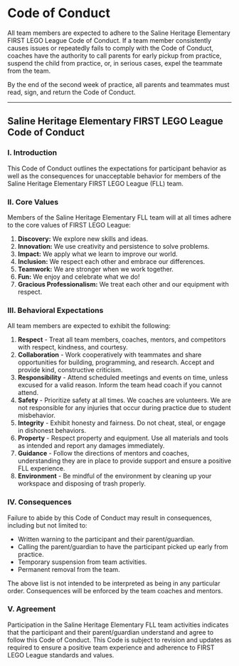 # Code of Conduct

All team members are expected to adhere to the Saline Heritage Elementary FIRST LEGO League Code of Conduct. If a team member consistently causes issues or repeatedly fails to comply with the Code of Conduct, coaches have the authority to call parents for early pickup from practice, suspend the child from practice, or, in serious cases, expel the teammate from the team.

By the end of the second week of practice, all parents and teammates must read, sign, and return the Code of Conduct.

---

## Saline Heritage Elementary FIRST LEGO League Code of Conduct

### I. Introduction
This Code of Conduct outlines the expectations for participant behavior as well as the consequences for unacceptable behavior for members of the Saline Heritage Elementary FIRST LEGO League (FLL) team.

### II. Core Values
Members of the Saline Heritage Elementary FLL team will at all times adhere to the core values of FIRST LEGO League:
1.  **Discovery:** We explore new skills and ideas.
2.  **Innovation:** We use creativity and persistence to solve problems.
3.  **Impact:** We apply what we learn to improve our world.
4.  **Inclusion:** We respect each other and embrace our differences.
5.  **Teamwork:** We are stronger when we work together.
6.  **Fun:** We enjoy and celebrate what we do!
7.  **Gracious Professionalism:** We treat each other and our equipment with respect.

### III. Behavioral Expectations
All team members are expected to exhibit the following:
1.  **Respect** - Treat all team members, coaches, mentors, and competitors with respect, kindness, and courtesy.
2.  **Collaboration** - Work cooperatively with teammates and share opportunities for building, programming, and research. Accept and provide kind, constructive criticism.
3.  **Responsibility** - Attend scheduled meetings and events on time, unless excused for a valid reason. Inform the team head coach if you cannot attend.
4.  **Safety** - Prioritize safety at all times. We coaches are volunteers. We are not responsible for any injuries that occur during practice due to student misbehavior.
5.  **Integrity** - Exhibit honesty and fairness. Do not cheat, steal, or engage in dishonest behaviors.
6.  **Property** - Respect property and equipment. Use all materials and tools as intended and report any damages immediately.
7.  **Guidance** - Follow the directions of mentors and coaches, understanding they are in place to provide support and ensure a positive FLL experience.
8.  **Environment** - Be mindful of the environment by cleaning up your workspace and disposing of trash properly.

### IV. Consequences
Failure to abide by this Code of Conduct may result in consequences, including but not limited to:
* Written warning to the participant and their parent/guardian.
* Calling the parent/guardian to have the participant picked up early from practice.
* Temporary suspension from team activities.
* Permanent removal from the team.

The above list is not intended to be interpreted as being in any particular order. Consequences will be enforced by the team coaches and mentors.

### V. Agreement
Participation in the Saline Heritage Elementary FLL team activities indicates that the participant and their parent/guardian understand and agree to follow this Code of Conduct. This Code is subject to revision and updates as required to ensure a positive team experience and adherence to FIRST LEGO League standards and values.
